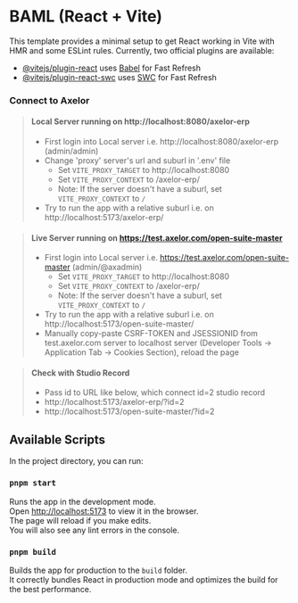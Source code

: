 # BAML (React + Vite)

This template provides a minimal setup to get React working in Vite with HMR and some ESLint rules. Currently, two official plugins are available:

- [@vitejs/plugin-react](https://github.com/vitejs/vite-plugin-react/blob/main/packages/plugin-react/README.md) uses [Babel](https://babeljs.io/) for Fast Refresh
- [@vitejs/plugin-react-swc](https://github.com/vitejs/vite-plugin-react-swc) uses [SWC](https://swc.rs/) for Fast Refresh

### Connect to Axelor

> #### Local Server running on http://localhost:8080/axelor-erp
>
> - First login into Local server i.e. http://localhost:8080/axelor-erp (admin/admin)
> - Change 'proxy' server's url and suburl in '.env' file
>   - Set `VITE_PROXY_TARGET` to http://localhost:8080
>   - Set `VITE_PROXY_CONTEXT` to /axelor-erp/
>   - Note: If the server doesn't have a suburl, set `VITE_PROXY_CONTEXT` to `/`
> - Try to run the app with a relative suburl i.e. on http://localhost:5173/axelor-erp/

> #### Live Server running on https://test.axelor.com/open-suite-master
>
> - First login into Local server i.e. https://test.axelor.com/open-suite-master (admin/@axadmin)
>   - Set `VITE_PROXY_TARGET` to http://localhost:8080
>   - Set `VITE_PROXY_CONTEXT` to /axelor-erp/
>   - Note: If the server doesn't have a suburl, set `VITE_PROXY_CONTEXT` to `/`
> - Try to run the app with a relative suburl i.e. on http://localhost:5173/open-suite-master/
> - Manually copy-paste CSRF-TOKEN and JSESSIONID from test.axelor.com server to localhost server (Developer Tools -> Application Tab -> Cookies Section), reload the page

> #### Check with Studio Record
>
> - Pass id to URL like below, which connect id=2 studio record
> - http://localhost:5173/axelor-erp/?id=2
> - http://localhost:5173/open-suite-master/?id=2

## Available Scripts

In the project directory, you can run:

### `pnpm start`

Runs the app in the development mode.\
Open [http://localhost:5173](http://localhost:5173) to view it in the browser.\
The page will reload if you make edits.\
You will also see any lint errors in the console.

### `pnpm build`

Builds the app for production to the `build` folder.\
It correctly bundles React in production mode and optimizes the build for the best performance.
